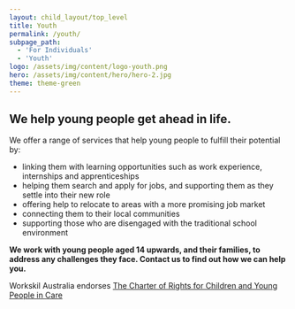 ```yaml
---
layout: child_layout/top_level
title: Youth
permalink: /youth/
subpage_path:
  - 'For Individuals'
  - 'Youth'
logo: /assets/img/content/logo-youth.png
hero: /assets/img/content/hero/hero-2.jpg
theme: theme-green
---
```


## We help young people get ahead in life.

We offer a range of services that help young people to fulfill their potential by:

* linking them with learning opportunities such as work experience, internships and apprenticeships
* helping them search and apply for jobs, and supporting them as they settle into their new role
* offering help to relocate to areas with a more promising job market
* connecting them to their local communities
* supporting those who are disengaged with the traditional school environment

**We work with young people aged 14 upwards, and their families, to address any challenges they face. Contact us to find out how we can help you.**

Workskil Australia endorses [The Charter of Rights for Children and Young People in Care](http://www.gcyp.sa.gov.au/charter-of-rights-2/)